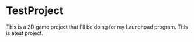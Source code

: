 # TestProject
 This is a 2D game project that I'll be doing for my Launchpad program. This is atest project.
